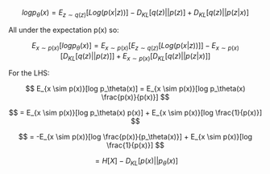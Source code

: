 $$
log p_\theta(x) = E_{z \sim q(z)} [Log(p(x|z))] - D_{KL}[q(z)||p(z)] + D_{KL}[q(z)||p(z|x)]
$$

All under the expectation p(x) so:

$$
E_{x \sim p(x)}[log p_\theta(x)] = E_{x \sim p(x)}[E_{z \sim q(z)} [Log(p(x|z))]] - E_{x \sim p(x)}[D_{KL}[q(z)||p(z)]] + E_{x \sim p(x)}[D_{KL}[q(z)||p(z|x)]]
$$

For the LHS:

$$
E_{x \sim p(x)}[log p_\theta(x)] = E_{x \sim p(x)}[log p_\theta(x) \frac{p(x)}{p(x)}]
$$

$$
= E_{x \sim p(x)}[log p_\theta(x) p(x)] + E_{x \sim p(x)}[log \frac{1}{p(x)}]
$$

$$
= -E_{x \sim p(x)}[log \frac{p(x)}{p_\theta(x)}] + E_{x \sim p(x)}[log \frac{1}{p(x)}]
$$

$$
= H[X] - D_{KL}[p(x)||p_\theta(x)]
$$

